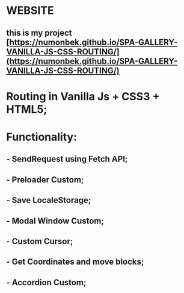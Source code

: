 # WEBSITE

## this is my project [https://numonbek.github.io/SPA-GALLERY-VANILLA-JS-CSS-ROUTING/](https://numonbek.github.io/SPA-GALLERY-VANILLA-JS-CSS-ROUTING/)

# Routing in Vanilla Js + CSS3 + HTML5;

# Functionality:
## - SendRequest using Fetch API;
## - Preloader Custom;
## - Save LocaleStorage;
## - Modal Window Custom;
## - Custom Cursor;
## -  Get Coordinates and move blocks;
## - Accordion Custom; 

